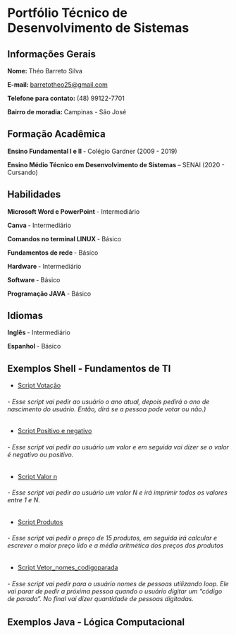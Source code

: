 # Portfólio Técnico de Desenvolvimento de Sistemas
## <b> Informações Gerais </b>
<b> Nome: </b> Théo Barreto Silva 

<b> E-mail: </b> barretotheo25@gmail.com

<b> Telefone para contato: </b> (48) 99122-7701

<b> Bairro de moradia: </b> Campinas - São José

## <b> Formação Acadêmica </b>

<b> Ensino Fundamental I e II </B> - Colégio Gardner (2009 - 2019)

<b> Ensino Médio Técnico em Desenvolvimento de Sistemas </B> – SENAI (2020 - Cursando)

## <b> Habilidades </b>

<B> Microsoft Word e PowerPoint </B> - Intermediário

<B> Canva </B> - Intermediário

<B> Comandos no terminal LINUX </B> - Básico

<B> Fundamentos de rede </B> - Básico

<B> Hardware </B> - Intermediário

<B> Software </B> - Básico

<B> Programação JAVA </B> - Básico

## <b> Idiomas </b>

<b> Inglês </b> - Intermediário

<b> Espanhol </b> - Básico

## <b> Exemplos Shell - Fundamentos de TI </b>

* [Script Votação](\FundamentosTI\exemplos\votação.sh)
###### - Esse script vai pedir ao usuário o ano atual, depois pedirá o ano de nascimento do usuário. Então, dirá se a pessoa pode votar ou não.)

* [Script Positivo e negativo](FundamentosTI\exemplos\positivo_negativo.sh)
###### - Esse script vai pedir ao usuário um valor e em seguida vai dizer se o valor é negativo ou positivo.

* [Script Valor n](FundamentosTI\exemplos\valor_n)
###### - Esse script vai pedir ao usuário um valor N e irá imprimir todos os valores entre 1 e N.

* [Script Produtos](\FundamentosTI\exemplos\produtos.sh)
###### - Esse script vai pedir o preço de 15 produtos, em seguida irá calcular e escrever o maior preço lido e a média aritmética dos preços dos produtos

* [Script Vetor_nomes_codigoparada](\FundamentosTI\exemplos\vetor_nomes_codigoparada.sh)
###### - Esse script vai pedir para o usuário nomes de pessoas utilizando loop. Ele vai parar de pedir a próxima pessoa quando o usuário digitar um “código de parada”. No final vai dizer quantidade de pessoas digitadas.

## <b> Exemplos Java - Lógica Computacional </b>